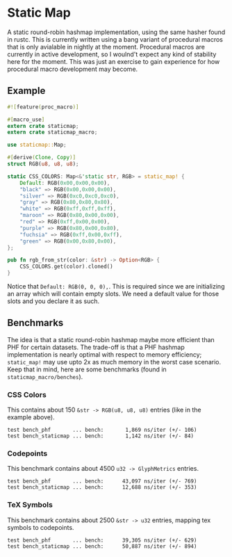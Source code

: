 # Static Map

A static round-robin hashmap implementation, using the same hasher found in rustc. This is currently written using
a bang variant of procedural macros that is only avialable in nightly at the moment.  Procedural macros are currently
in active development, so I woulnd't expect any kind of stability here for the moment.  This was just an exercise
to gain experience for how procedural macro development may become.

## Example

```rust
#![feature(proc_macro)]

#[macro_use]
extern crate staticmap;
extern crate staticmap_macro;

use staticmap::Map;

#[derive(Clone, Copy)]
struct RGB(u8, u8, u8);

static CSS_COLORS: Map<&'static str, RGB> = static_map! {
    Default: RGB(0x00,0x00,0x00),
    "black" => RGB(0x00,0x00,0x00),
    "silver" => RGB(0xc0,0xc0,0xc0),
    "gray" => RGB(0x80,0x80,0x80),
    "white" => RGB(0xff,0xff,0xff),
    "maroon" => RGB(0x80,0x00,0x00),
    "red" => RGB(0xff,0x00,0x00),
    "purple" => RGB(0x80,0x00,0x80),
    "fuchsia" => RGB(0xff,0x00,0xff),
    "green" => RGB(0x00,0x80,0x00),
};

pub fn rgb_from_str(color: &str) -> Option<RGB> {
    CSS_COLORS.get(color).cloned()
}
```
Notice that `Default: RGB(0, 0, 0),`.  This is required since we are initializing an array which will contain empty slots.
We need a default value for those slots and you declare it as such.

## Benchmarks

The idea is that a static round-robin hashmap maybe more efficient than PHF for certain datasets.  The trade-off is that a PHF hashmap
implementation is nearly optimal with respect to memory efficiency; `static_map!` may use upto 2x as much memory in the worst case scenario.
Keep that in mind, here are some benchmarks (found in `staticmap_macro/benches`).

### CSS Colors

This contains about 150 `&str -> RGB(u8, u8, u8)` entries (like in the example above).  

```
test bench_phf       ... bench:       1,869 ns/iter (+/- 106)
test bench_staticmap ... bench:       1,142 ns/iter (+/- 84)
```

### Codepoints

This benchmark contains about 4500 `u32 -> GlyphMetrics` entries.

```
test bench_phf       ... bench:      43,097 ns/iter (+/- 769)
test bench_staticmap ... bench:      12,688 ns/iter (+/- 353)
```

### TeX Symbols

This benchmark contains about 2500 `&str -> u32` entries, mapping tex symbols to codepoints.

```
test bench_phf       ... bench:      39,305 ns/iter (+/- 629)
test bench_staticmap ... bench:      50,887 ns/iter (+/- 894)
```
